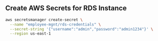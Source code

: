 ## Create AWS Secrets for RDS Instance

```bash
aws secretsmanager create-secret \
  --name "employee-mgnt/rds-credentials" \
  --secret-string '{"username":"admin","password":"admin1234"}' \
  --region us-east-1
```




